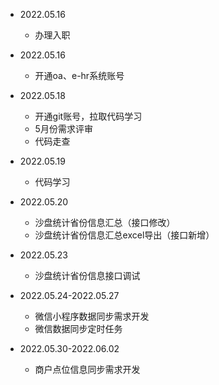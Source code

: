 * 2022.05.16
  * 办理入职
* 2022.05.16
  * 开通oa、e-hr系统账号
* 2022.05.18
  * 开通git账号，拉取代码学习
  * 5月份需求评审
  * 代码走查
* 2022.05.19
  * 代码学习
* 2022.05.20
  * 沙盘统计省份信息汇总（接口修改）
  * 沙盘统计省份信息汇总excel导出（接口新增）
* 2022.05.23
  * 沙盘统计省份信息接口调试
* 2022.05.24-2022.05.27
  * 微信小程序数据同步需求开发
  * 微信数据同步定时任务

* 2022.05.30-2022.06.02
  * 商户点位信息同步需求开发